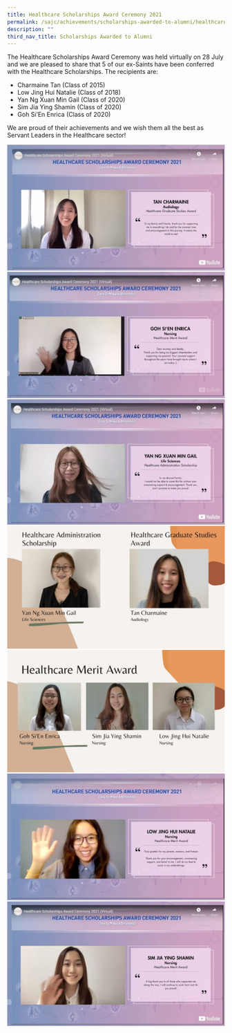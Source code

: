 ```yaml
---
title: Healthcare Scholarships Award Ceremony 2021
permalink: /sajc/achievements/scholarships-awarded-to-alumni/healthcare-scholarships-award-ceremony-2021/
description: ""
third_nav_title: Scholarships Awarded to Alumni
---
```

<p>The Healthcare Scholarships Award Ceremony was held virtually on 28 July and we are pleased to share that 5 of our ex-Saints have been conferred with the Healthcare Scholarships. The recipients are:</p>
<ul>
<li>Charmaine Tan (Class of 2015)</li>
<li>Low Jing Hui Natalie (Class of 2018)</li>
<li>Yan Ng Xuan Min Gail (Class of 2020)</li>
<li>Sim Jia Ying Shamin (Class of 2020)</li>
<li>Goh Si&rsquo;En Enrica (Class of 2020)</li>
</ul>
<p>We are proud of their achievements and we wish them all the best as Servant Leaders in the Healthcare sector!</p>
<img src="/images/hs1.jpg"><br>
<img src="/images/hs2.jpg"><br>
<img src="/images/hs3.jpg"><br>
<img src="/images/hs4.jpg"><br>
<img src="/images/hs5.jpg"><br>
<img src="/images/hs6.jpg"><br>
<img src="/images/hs7.jpg">